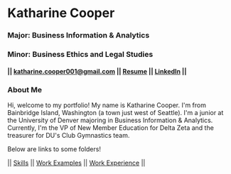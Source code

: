 # Katharine Cooper
### Major: Business Information & Analytics
### Minor: Business Ethics and Legal Studies
#### || katharine.cooper001@gmail.com || [Resume](Cooper_Resume_.pdf) || [LinkedIn](https://www.linkedin.com/in/katharine-cooper/) ||
### About Me
Hi, welcome to my portfolio! My name is Katharine Cooper. I'm from Bainbridge Island, Washington (a town just west of Seattle). I'm a junior at the University of Denver majoring in Business Information & Analytics. Currently, I'm the VP of New Member Education for Delta Zeta and the treasurer for DU's Club Gymnastics team.

Below are links to some folders!

|| [Skills](Skills/Skills.md) || [Work Examples](WorkExamples/WorkExamples.md) || [Work Experience](WorkExperience/WorkExperience.md) || 
<!--
**katicooper/KatiCooper** is a ✨ _special_ ✨ repository because its `README.md` (this file) appears on your GitHub profile.

Here are some ideas to get you started:

- 🔭 I’m currently working on ...
- 🌱 I’m currently learning ...
- 👯 I’m looking to collaborate on ...
- 🤔 I’m looking for help with ...
- 💬 Ask me about ...
- 📫 How to reach me: ...
- 😄 Pronouns: ...
- ⚡ Fun fact: ...
-->
